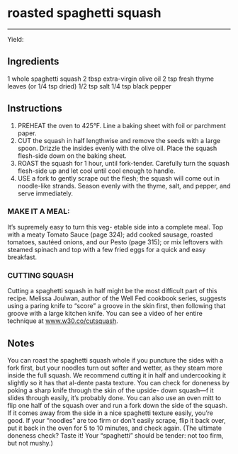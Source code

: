 # roasted spaghetti squash
---
Yield: 

## Ingredients
1 whole spaghetti squash
2 tbsp extra-virgin olive oil
2 tsp fresh thyme leaves
(or 1/4 tsp dried)
1/2 tsp salt
1/4 tsp black pepper

## Instructions
1. PREHEAT the oven to 425°F. Line a baking sheet with foil
or parchment paper.
2. CUT the squash in half lengthwise and remove the seeds
with a large spoon. Drizzle the insides evenly with the olive
oil. Place the squash flesh-side down on the baking sheet.
3. ROAST the squash for 1 hour, until fork-tender. Carefully
turn the squash flesh-side up and let cool until cool enough
to handle.
4. USE a fork to gently scrape out the flesh; the squash will
come out in noodle-like strands. Season evenly with the
thyme, salt, and pepper, and serve immediately.



### MAKE IT A MEAL: 
It’s supremely easy to turn this veg-
etable side into a complete meal. Top with a meaty Tomato
Sauce (page 324); add cooked sausage, roasted tomatoes,
sautéed onions, and our Pesto (page 315); or mix leftovers
with steamed spinach and top with a few fried eggs for a
quick and easy breakfast.

### CUTTING SQUASH 
Cutting a spaghetti squash in half
might be the most difficult part of this recipe. Melissa
Joulwan, author of the Well Fed cookbook series, suggests
using a paring knife to “score” a groove in the skin first, then
following that groove with a large kitchen knife. You can see a
video of her entire technique at www.w30.co/cutsquash.


## Notes

You can roast the spaghetti squash
whole if you puncture the sides with a
fork first, but your noodles turn out softer
and wetter, as they steam more inside
the full squash. We recommend cutting it
in half and undercooking it slightly so it
has that al-dente pasta texture. You can
check for doneness by poking a sharp
knife through the skin of the upside-
down squash—f it slides through easily,
it’s probably done. You can also use an
oven mitt to flip one half of the squash
over and run a fork down the side of the
squash. If it comes away from the side
in a nice spaghetti texture easily, you’re
good. If your “noodles” are too firm or
don’t easily scrape, flip it back over, put
it back in the oven for 5 to 10 minutes,
and check again. (The ultimate doneness
check? Taste it! Your “spaghetti” should
be tender: not too firm, but not mushy.)